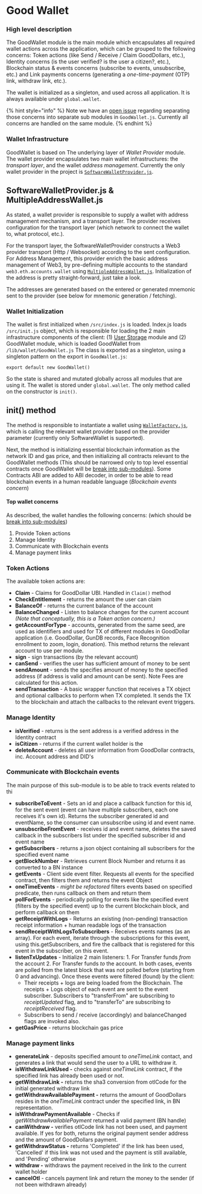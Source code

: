 # Good Wallet

### High level description

The GoodWallet module is the main module which encapsulates all required wallet actions across the application, which can be grouped to the following concerns: Token actions \(like Send / Receive / Claim GoodDollars, etc.\), Identity concerns \(is the user verified? is the user a citizen?, etc.\), Blockchain status & events concerns \(subscribe to events, unsubscribe, etc.\) and Link payments concerns \(generating a _one-time-payment_ \(OTP\) link, withdraw link, etc.\).

The wallet is initialized as a singleton, and used across all application. It is always available under `global.wallet`.

{% hint style="info" %}
Note we have an [open issue](https://github.com/GoodDollar/GoodDAPP/issues/134) regarding separating those concerns into separate sub modules in `GoodWallet.js`. Currently all concerns are handled on the same module.
{% endhint %}

### Wallet Infrastructure

GoodWallet is based on The underlying layer of _Wallet Provider_ module. The wallet provider encapsulates two main wallet infrastructures: the _transport layer_, and the wallet _address management_. Currently the only wallet provider in the project is [`SoftwareWalletProvider.js`](https://github.com/GoodDollar/GoodDAPP/blob/master/src/lib/wallet/SoftwareWalletProvider.js).

## SoftwareWalletProvider.js & MultipleAddressWallet.js

As stated, a wallet provider is responsible to supply a wallet with address management mechanism, and a transport layer. The provider receives configuration for the transport layer \(which network to connect the wallet to, what protocol, etc.\).

For the transport layer, the SoftwareWalletProvider constructs a Web3 provider transport \(Http / Websocket\) according to the sent configuration. For Address Management, this provider enrich the basic address management of Web3, by pre-defining multiple accounts to the standard `web3.eth.accounts.wallet` using [`MultipleAddressWallet.js`](https://github.com/GoodDollar/GoodDAPP/blob/master/src/lib/wallet/MultipleAddressWallet.js). Initialization of the address is pretty straight-forward, just take a look.

The addresses are generated based on the entered or generated mnemonic sent to the provider \(see below for mnemonic generation / fetching\).

### Wallet Initialization

The wallet is first initialized when `/src/index.js` is loaded. Index.js loads `/src/init.js` object, which is responsible for loading the 2 main infrastructure components of the client: \(1\) [User Storage](https://github.com/GoodDollar/GoodDAPP/tree/b00db878d6079d7a2a8a9982f3943c2707f51747/user-storage.md) module and \(2\) GoodWallet module, which is loaded GoodWallet from `/lib/wallet/GoodWallet.js` The class is exported as a singleton, using a singleton pattern on the export in `GoodWallet.js`:

```text
export default new GoodWallet()
```

So the state is shared and mutated globally across all modules that are using it. The wallet is stored under `global.wallet`. The only method called on the constructor is `init()`.

## init\(\) method

The method is responsible to instantiate a wallet using [`WalletFactory.js`](https://github.com/GoodDollar/GoodDAPP/blob/master/src/lib/wallet/WalletFactory.js), which is calling the relevant wallet provider based on the provider parameter \(currently only SoftwareWallet is supported\).

Next, the method is initializing essential blockchain information as the network ID and gas price, and then initializing all contracts relevant to the GoodWallet methods \(This should be narrowed only to top level essential contracts once GoodWallet will be [break into sub-modules](https://github.com/GoodDollar/GoodDAPP/issues/134)\). Some Contracts ABI are added to ABI decoder, in order to be able to read blockchain events in a human readable language \(_Blockchain events concern_\)

#### Top wallet concerns

As described, the wallet handles the following concerns: \(which should be [break into sub-modules](https://github.com/GoodDollar/GoodDAPP/issues/134)\)

1. Provide Token actions
2. Manage Identity
3. Communicate with Blockchain events
4. Manage payment links

### Token Actions

The available token actions are:

* **Claim** - Claims for GoodDollar UBI. Handled in `Claim()` method 
* **CheckEntitlement** - returns the amount the user can claim 
* **BalanceOf** - returns the current balance of the account 
* **BalanceChanged** - Listen to balance changes for the current account _\(Note that conceptually, this is a Token action concern.\)_ 
* **getAccountForType** - accounts, generated from the same seed, are used as identifiers and used for TX of different modules in GoodDollar application \(i.e. GoodDollar, GunDB records, Face Recognition enrollment to zoom, login, donation\). This method returns the relevant account to use per module. 
* **sign** - sign transactions \(by the relevant account\) 
* **canSend** - verifies the user has sufficient amount of money to be sent 
* **sendAmount** - sends the specifies amount of money to the specified address \(if address is valid and  amount can be sent\). Note Fees are calculated for this action. 
* **sendTransaction** - A basic wrapper function that receives a TX object and optional callbacks to perform when TX completed. It sends the TX to the blockchain and attach the callbacks to the relevant event triggers.

### Manage Identity

* **isVerified** - returns is the sent address is a verified address in the Identity contract 
* **isCitizen** - returns if the current wallet holder is the  
* **deleteAccount** - deletes all user information from GoodDollar contracts, inc. Account address and DID's

### Communicate with Blockchain events

The main purpose of this sub-module is to be able to track events related to thi

* **subscribeToEvent** - Sets an id and place a callback function for this id, for the sent event \(event can have multiple subscribers, each one receives it's own id\). Returns the subscriber generated id and eventName, so the consumer can unsubscribe using id and event name. 
* **unsubscribeFromEvent** - receives id and event name, deletes the saved callback in the subscribers list under the specified subscriber id and event name 
* **getSubscribers** - returns a json object containing all subscribers for the specified event name 
* **getBlockNumber** - Retrieves current Block Number and returns it as converted to a BN instance 
* **getEvents** - Client side event filter. Requests all events for the specified contract, then filters them and returns the event Object 
* **oneTimeEvents** - _might be refactored_ filters events based on specified predicate, then runs callback on them and return them 
* **pollForEvents** - periodically polling for events like the specified event \(filters by the specified event\) up to the current blockchain block, and perform callback on them 
* **getReceiptWithLogs** - Returns an existing \(non-pending\) transaction receipt information + human readable logs of the transaction
* **sendReceiptWithLogsToSubscribers** - Receives events names \(as an array\). For each event, iterate through the subscriptions for this event, using this.getSubscribers, and fire the callback that is registered for this event in the subscriber, on this event. 
* **listenTxUpdates** - Initialize 2 main listeners: 1. For Transfer funds _from_ the account 2. For Transfer funds _to_ the account. In both cases, events are polled from the latest block that was not polled before \(starting from 0 and advancing\). Once these events were filtered \(found\) by the client:
  * Their receipts + logs are being loaded from the Blockchain. The receipts + Logs object of each event are sent to the event subscriber. Subscribers to "transferFrom" are subscribing to _receiptUpdated_ flag, and to "transferTo" are subscribing to _receiptReceived_ flag.
  * Subscribers to send / receive \(accordingly\) and balanceChanged flags are  invoked also. 
* **getGasPrice** - returns blockchain gas price

### Manage payment links

* **generateLink** - deposits specified amount to _oneTimeLink_ contact, and generates a link that would send the user to a URL to withdraw it. 
* **isWithdrawLinkUsed -** checks against _oneTimeLink_ contract, if the specified link has already been used or not. 
* **getWithdrawLink -** returns the sha3 conversion from otlCode for the initial generated withdraw link 
* **getWithdrawAvailablePayment -** returns the amount of GoodDollars resides in the _oneTimeLink_ contract under the specified link, in BN representation. 
* **isWithdrawPaymentAvailable** - Checks if _getWithdrawAvailablePayment_ returned a valid payment \(BN handle\) 
* **canWithdraw -** verifies otlCode link has not been used, and payment available. If yes for both, returns the original payment sender address and the amount of GoodDollars payment. 
* **getWithdrawStatus -** returns 'Completed' if the link has been used, 'Cancelled' if this link was not used and the payment is still available, and 'Pending' otherwise 
* **withdraw -** withdraws the payment received in the link to the current wallet holder 
* **cancelOtl** - cancels payment link and return the money to the sender \(if not been withdrawn already\)

